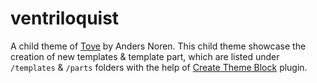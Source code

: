 # ventriloquist
A child theme of [Tove](https://wordpress.org/themes/tove/) by Anders Noren.
This child theme showcase the creation of new templates & template part, which are listed under `/templates` & `/parts` folders with the help of [Create Theme Block](https://wordpress.org/plugins/create-block-theme/) plugin.
